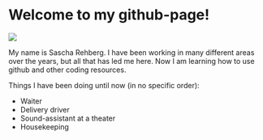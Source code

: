 # Welcome to my github-page!

<img src="https://imageio.forbes.com/specials-images/imageserve/5e226115735f8c00079a1fab/Attack-of-the-Clones/960x0.jpg?format=jpg&width=960" />

My name is Sascha Rehberg. I have been working in many different areas over the years, but all that has led me here. Now I am learning how to use github and other coding resources.

Things I have been doing until now (in no specific order):
- Waiter
- Delivery driver
- Sound-assistant at a theater
- Housekeeping

<!--
**SirJohn42Walker/SirJohn42Walker** is a ✨ _special_ ✨ repository because its `README.md` (this file) appears on your GitHub profile.

Here are some ideas to get you started:

- 🔭 I’m currently working on ...
- 🌱 I’m currently learning ...
- 👯 I’m looking to collaborate on ...
- 🤔 I’m looking for help with ...
- 💬 Ask me about ...
- 📫 How to reach me: ...
- 😄 Pronouns: ...
- ⚡ Fun fact: ...
-->
